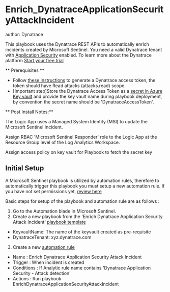 # Enrich_DynatraceApplicationSecurityAttackIncident
author: Dynatrace

This playbook uses the Dynatrace REST APIs to automatically enrich incidents created by Microsoft Sentinel. You need a valid Dynatrace tenant with [Application Security](https://www.dynatrace.com/support/help/how-to-use-dynatrace/application-security) enabled. To learn more about the Dynatrace platform [Start your free trial](https://www.dynatrace.com/trial)


** Prerequisites ** 
- Follow [these instructions](https://www.dynatrace.com/support/help/get-started/access-tokens#create-api-token) to generate a Dynatrace access token, the token should have Read attacks (attacks.read) scope.
- [Important step]Store the Dynatrace Access Token as a [secret in Azure Key vault](https://learn.microsoft.com/en-us/azure/key-vault/secrets/quick-create-portal) and provide the key vault name during playbook deployment, by convention the secret name should be 'DynatraceAccessToken'.

** Post Install Notes:**

The Logic App uses a Managed System Identity (MSI) to update the Microsoft Sentinel Incident. 

Assign RBAC 'Microsoft Sentinel Responder' role to the Logic App at the Resource Group level of the Log Analytics Workspace.

Assign access policy on key vault for Playbook to fetch the secret key

## Initial Setup

A Microsoft Sentinel playbook is utilized by automation rules, therefore to automatically trigger this playbook you must setup a new automation rule. If you have not set permissions yet, [review here](https://docs.microsoft.com/azure/sentinel/automate-incident-handling-with-automation-rules#permissions-for-automation-rules-to-run-playbooks)

Basic steps for setup of the playbook and automation rule are as follows :

1. Go to the Automation blade in Microsoft Sentinel.
2. Create a new playbook from the 'Enrich Dynatrace Application Security Attack Incident' [playbook template](https://learn.microsoft.com/en-us/azure/sentinel/use-playbook-templates)
- KeyvaultName: The name of the keyvault created as pre-requisite
- DynatraceTenant: xyz.dynatrace.com
3. Create a new [automation rule](https://learn.microsoft.com/en-us/azure/sentinel/create-manage-use-automation-rules)
- Name : Enrich Dynatrace Application Security Attack Incident
- Trigger : When incident is created
- Conditions : If Analytic rule name contains 'Dynatrace Application Security - Attack detection'
- Actions : Run playbook EnrichDynatraceApplicationSecurityAttackIncident